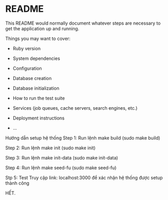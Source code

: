 # README

This README would normally document whatever steps are necessary to get the
application up and running.

Things you may want to cover:

* Ruby version

* System dependencies

* Configuration

* Database creation

* Database initialization

* How to run the test suite

* Services (job queues, cache servers, search engines, etc.)

* Deployment instructions

* ...

Hướng dẫn setup hệ thống
Step 1: Run lệnh
make build (sudo make build) 

Step 2: Run lệnh 
make init (sudo make init)

Step 3: Run lệnh
make init-data (sudo make init-data)

Step 4: Run lệnh
make seed-fu (sudo make seed-fu)

Stp 5: Test
Truy cập link: localhost:3000 để xác nhận hệ thống được setup thành công

HẾT.
